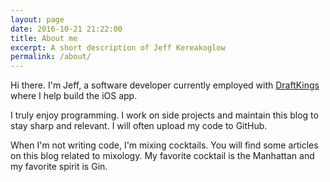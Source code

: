 ```yaml
---
layout: page
date: 2016-10-21 21:22:00
title: About me
excerpt: A short description of Jeff Kereakoglow
permalink: /about/
---
```

Hi there. I'm Jeff, a software developer currently employed with [DraftKings]
where I help build the iOS app.

I truly enjoy programming. I work on side projects and maintain this blog to
stay sharp and relevant. I will often upload my code to GitHub.

When I'm not writing code, I'm mixing cocktails. You will find some articles on
this blog related to mixology. My favorite cocktail is the Manhattan and my
favorite spirit is Gin.

[DraftKings]: https://www.draftkings.com
